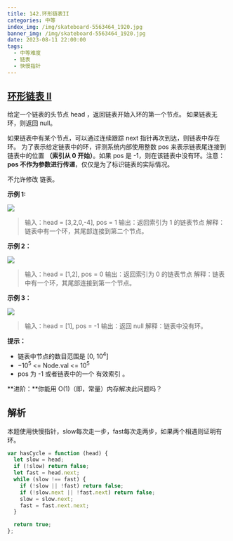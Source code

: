 ```yaml
---
title: 142.环形链表II
categories: 中等
index_img: /img/skateboard-5563464_1920.jpg
banner_img: /img/skateboard-5563464_1920.jpg
date: 2023-08-11 22:00:00
tags:
  - 中等难度
  - 链表
  - 快慢指针
---
```


## [环形链表 II](https://leetcode.cn/problems/linked-list-cycle-ii/)

给定一个链表的头节点  head ，返回链表开始入环的第一个节点。 如果链表无环，则返回 null。

如果链表中有某个节点，可以通过连续跟踪 next 指针再次到达，则链表中存在环。 为了表示给定链表中的环，评测系统内部使用整数 pos 来表示链表尾连接到链表中的位置 **（索引从 0 开始）**。如果 pos 是 -1，则在该链表中没有环。注意：**pos 不作为参数进行传递**，仅仅是为了标识链表的实际情况。

不允许修改 链表。

<!-- more -->

**示例 1:**

<img src="/img/141/circularlinkedlist.png" />

> 输入：head = [3,2,0,-4], pos = 1
> 输出：返回索引为 1 的链表节点
> 解释：链表中有一个环，其尾部连接到第二个节点。

**示例 2：**

<img src="/img/141/circularlinkedlist_test2.png" />

> 输入：head = [1,2], pos = 0
> 输出：返回索引为 0 的链表节点
> 解释：链表中有一个环，其尾部连接到第一个节点。

**示例 3：**

<img src="/img/141/circularlinkedlist_test3.png" />

> 输入：head = [1], pos = -1
> 输出：返回 null
> 解释：链表中没有环。

**提示：**

- 链表中节点的数目范围是 [0, $10^4$]
- $-10^5$ <= Node.val <= $10^5$
- pos 为 -1 或者链表中的一个 有效索引 。

**进阶：**你能用 O(1)（即，常量）内存解决此问题吗？

## 解析

本题使用快慢指针，slow每次走一步，fast每次走两步，如果两个相遇则证明有环。

```javascript
var hasCycle = function (head) {
  let slow = head;
  if (!slow) return false;
  let fast = head.next;
  while (slow !== fast) {
    if (!slow || !fast) return false;
    if (!slow.next || !fast.next) return false;
    slow = slow.next;
    fast = fast.next.next;
  }

  return true;
};
```
